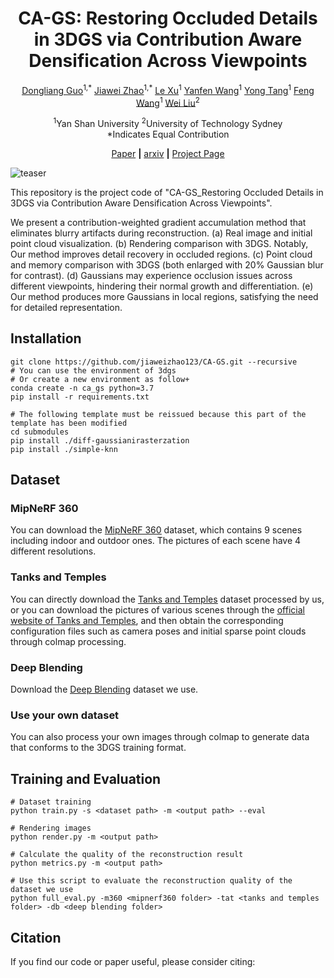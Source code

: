 <h1 style="text-align:center;">CA-GS: Restoring Occluded Details in 3DGS via Contribution Aware Densification Across Viewpoints</h1>

<p align="center">
    <a href='#'><u>Dongliang Guo</u></a><sup>1,*</sup>
    <a href='#'><u>Jiawei Zhao</u></a><sup>1,*</sup>
    <a href='#'><u>Le Xu</u></a><sup>1</sup>
    <a href='#'><u>Yanfen Wang</u></a><sup>1</sup>
    <a href='#'><u>Yong Tang</u></a><sup>1</sup>
    <a href='#'><u>Feng Wang</u></a><sup>1</sup>
    <a href='#'><u>Wei Liu</u></a><sup>2</sup>
</p>

<p align="center">
    <sup>1</sup>Yan Shan University <sup>2</sup>University of Technology Sydney
    <br>*Indicates Equal Contribution
</p>

<p align="center">
    <a href="#">Paper</a> <b>|</b> <a href="#">arxiv</a> <b>|</b> <a href="#">Project Page</a>
</p>

<img src="./teaser/teaser.png" alt="teaser">
<p>This repository is the project code of "CA-GS_Restoring Occluded Details in 3DGS via Contribution Aware Densification Across Viewpoints".</p>
<p>We present a contribution-weighted gradient accumulation method that eliminates blurry artifacts during reconstruction. (a) Real image and initial point cloud visualization. (b) Rendering comparison with 3DGS. Notably, Our method improves
detail recovery in occluded regions. (c) Point cloud and memory comparison with 3DGS (both enlarged with 20% Gaussian blur
for contrast). (d) Gaussians may experience occlusion issues across different viewpoints, hindering their normal growth and
differentiation. (e) Our method produces more Gaussians in local regions, satisfying the need for detailed representation.</p>

<h2>Installation</h2>

```
git clone https://github.com/jiaweizhao123/CA-GS.git --recursive
# You can use the environment of 3dgs
# Or create a new environment as follow+
conda create -n ca_gs python=3.7
pip install -r requirements.txt

# The following template must be reissued because this part of the template has been modified
cd submodules
pip install ./diff-gaussianirasterzation
pip install ./simple-knn
```

<h2>Dataset</h2>
<h3>MipNeRF 360</h3>
You can download the <a href="https://jonbarron.info/mipnerf360/"><u>MipNeRF 360</u></a> dataset, which contains 9 scenes including indoor and outdoor ones. The pictures of each scene have 4 different resolutions.
<h3>Tanks and Temples</h3>
You can directly download the <a href="#"><u>Tanks and Temples</u></a> dataset processed by us, or you can download the pictures of various scenes through the <a href="#"><u>official website of Tanks and Temples</u></a>, and then obtain the corresponding configuration files such as camera poses and initial sparse point clouds through colmap processing.
<h3>Deep Blending</h3>
Download the <a href='#'><u>Deep Blending</u></a> dataset we use.
<h3>Use your own dataset</h3>
You can also process your own images through colmap to generate data that conforms to the 3DGS training format.
<h2>Training and Evaluation</h2>

```
# Dataset training
python train.py -s <dataset path> -m <output path> --eval

# Rendering images
python render.py -m <output path>

# Calculate the quality of the reconstruction result
python metrics.py -m <output path>

# Use this script to evaluate the reconstruction quality of the dataset we use
python full_eval.py -m360 <mipnerf360 folder> -tat <tanks and temples folder> -db <deep blending folder>

```

<h2>Citation</h2>
If you find our code or paper useful, please consider citing:

```

```